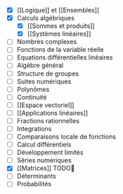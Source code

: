 - [x] [[Logique]] et  [[Ensembles]]
- [x] Calculs algébriques
	- [x] [[Sommes et produits]]
	- [x] [[Systèmes linéaires]] 
- [ ] Nombres complexes
- [ ] Fonctions de la variable réelle
- [ ] Equations différentielles linéaires
- [ ] Algèbre général
- [ ] Structure de groupes
- [ ] Suites numériques
- [ ] Polynômes
- [ ] Continuité
- [ ] [[Espace vectoriel]]
- [ ] [[Applications linéaires]]
- [ ] Fractions rationnelles
- [ ] Integrations
- [ ] Comparaisons locale de fonctions
- [ ] Calcul différentiels
- [ ] Développement limités
- [ ] Séries numériques
- [x] [[Matrices]] TODO🔼 
- [ ] Déterminants
- [ ] Probabilités